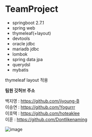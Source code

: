 # TeamProject

+ springboot 2.7.1
+ spring web
+ thymeleaf(+layout)
+ devtools
+ oracle jdbc
+ mariadb jdbc
+ lombok
+ spring data jpa
+ querydsl
+ mybatis

thymeleaf layout 적용



**팀원 깃허브 주소**

백지영 : https://github.com/jiyoung-B  
이승연 : https://github.com/Yogurrr  
이호택 : https://github.com/hoteaklee  
이훈 : https://github.com/Dontlikenaming  

![image](https://github.com/jiyoung-B/thebox/assets/121989964/893bf5f2-345d-4082-a06a-f7cbb5269c22)
